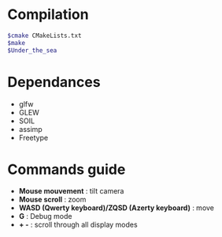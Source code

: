 Compilation
===
```bash
$cmake CMakeLists.txt
$make
$Under_the_sea
```

Dependances
===
- glfw
- GLEW
- SOIL
- assimp
- Freetype

Commands guide
===
- **Mouse mouvement** : tilt camera
- **Mouse scroll** : zoom
- **WASD (Qwerty keyboard)/ZQSD (Azerty keyboard)** : move
- **G** : Debug mode
- **+ -** : scroll through all display modes